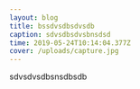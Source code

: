 ```yaml
---
layout: blog
title: bssdvsdbsdvsdb
caption: sdvsdbsdvsbnsdsd
time: 2019-05-24T10:14:04.377Z
cover: /uploads/capture.jpg
---
```

sdvsdvsdbsnsdbsdb
